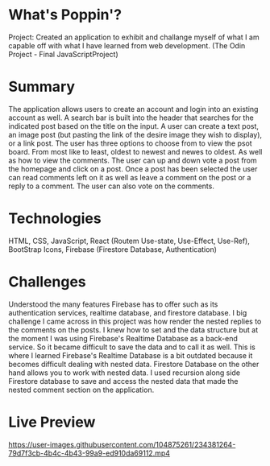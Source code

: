 # What's Poppin'?

Project: Created an application to exhibit and challange myself of what I am capable off with what I have learned from web development.
(The Odin Project - Final JavaScriptProject)

# Summary

The application allows users to create an account and login into an existing account as well. A search bar is built into the header that
searches for the indicated post based on the title on the input. A user can create a text post, an image post (but pasting the link of the desire 
image they wish to display), or a link post. The user has three options to choose from to view the psot board. From most like to least, oldest to newest
and newes to oldest. As well as how to view the comments. The user can up and down vote a post from the homepage and click on a post. Once a post has been 
selected the user can read comments left on it as well as leave a comment on the post or a reply to a comment. The user can also vote on the comments. 

# Technologies

HTML, CSS, JavaScript, React (Routem Use-state, Use-Effect, Use-Ref), BootStrap Icons, Firebase (Firestore Database, Authentication)

# Challenges 

Understood the many features Firebase has to offer such as its authentication services, realtime database, and firestore database. I big challenge I came
across in this project was how render the nested replies to the comments on the posts. I knew how to set and the data structure but at the moment I was using
Firebase's Realtime Database as a back-end service. So it became difficult to save the data and to call it as well. This is where I learned Firebase's Realtime Database is a bit outdated because it becomes difficult dealing with nested data. Firestore Database on the other hand allows you to work with nested data. I used recursion along
side Firestore database to save and access the nested data that made the nested comment section on the application. 

# Live Preview 


https://user-images.githubusercontent.com/104875261/234381264-79d7f3cb-4b4c-4b43-99a9-ed910da69112.mp4

